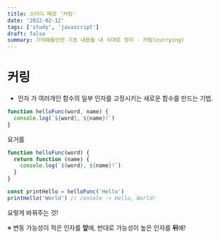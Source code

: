 ```yaml
---
title: 스터디 메모 '커링'
date: '2022-02-12'
tags: ['study', 'javascript']
draft: false
summary: 기억해둘만한 기초 내용들 내 식대로 정리 - 커링(currying)
---
```


# 커링

- 인자 가 여러개인 함수의 일부 인자를 고정시키는 새로운 함수를 만드는 기법.

```javascript
function helloFunc(word, name) {
  console.log(`${word}, ${name}!`)
}
```

요거를

```javascript
function helloFunc(word) {
  return function (name) {
    console.log(`${word}, ${name}!`)
  }
}

const printHello = helloFunc('Hello')
printHello('World') // console -> Hello, World!
```

요렇게 바꿔주는 것!

※ 변동 가능성이 적은 인자를 **앞**에, 반대로 가능성이 높은 인자를 **뒤**에!
